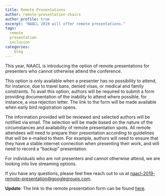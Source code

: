 ```yaml
---
title: Remote Presentations
author: remote-presentation-chairs
author_profile: true
excerpt: "NAACL 2019 will offer remote presentations."
tags:
  remote
  presentation
  inclusion
categories:
    blog
---
```


This year, NAACL is introducing the option of remote presentations for presenters who cannot otherwise attend the conference.

This option is only available when a presenter has no possibility to attend, for instance, due to travel bans, denied visas, or medical and family constraints. To avail this option, authors will be required to submit a form providing documentation of the inability to attend where possible, for instance, a visa rejection letter. The link to the form will be made available when early bird registration opens.

The information provided will be reviewed and selected authors will be notified via email. The selection will be made based on the nature of the circumstances and availability of remote presentation spots. All remote attendees will need to prepare their presentation according to guidelines that will be e-mailed to them. For example, authors will need to ensure that they have a stable internet connection when presenting their work, and will need to record a “backup” presentation.

For individuals who are not presenters and cannot otherwise attend, we are looking into live streaming options.

If you have any questions, please feel free reach out to us at [naacl-2019-remote-presentation@googlegroups.com](mailto:naacl-2019-remote-presentation@googlegroups.com).

**Update**: The link to the remote presentation form can be found [here](https://naacl2019.org/participants/#remote-presentation).
